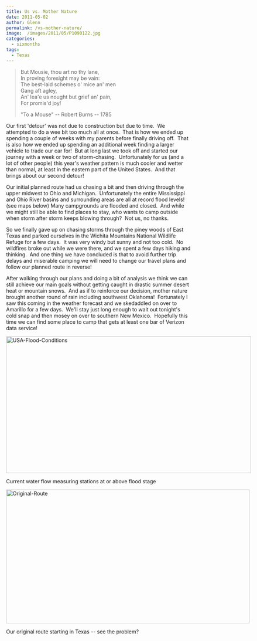 ```yaml
---
title: Us vs. Mother Nature
date: 2011-05-02
author: Glenn
permalink: /vs-mother-nature/
image:  /images/2011/05/P1090122.jpg
categories:
  - sixmonths
tags:
  - Texas
---
```

> But Mousie, thou art no thy lane,  
> In proving foresight may be vain:  
> The best-laid schemes o' mice an' men  
> Gang aft agley,  
> An' lea'e us nought but grief an' pain,  
> For promis'd joy!
> 
> "To a Mouse" -- Robert Burns -- 1785

Our first 'detour' was not due to construction but due to time.  We attempted to do a wee bit too much all at once.  That is how we ended up spending a couple of weeks with my parents before finally driving off.  That is also how we ended up spending an additional week finding a larger vehicle to trade our car for!  But at long last we took off and started our journey with a week or two of storm-chasing.  Unfortunately for us (and a lot of other people) this year's weather pattern is much cooler and wetter than normal, at least in the eastern part of the United States.  And that brings about our second detour!

Our initial planned route had us chasing a bit and then driving through the upper midwest to Ohio and Michigan.  Unfortunately the entire Mississippi and Ohio River basins and surrounding areas are all at record flood levels! (see maps below) Many campgrounds are flooded and closed.  And while we might still be able to find places to stay, who wants to camp outside when storm after storm keeps blowing through?  Not us, no thanks.

So we finally gave up on chasing storms through the piney woods of East Texas and parked ourselves in the Wichita Mountains National Wildlife Refuge for a few days.  It was very windy but sunny and not too cold.  No wildfires broke out while we were there, and we spent a few days hiking and thinking.  And one thing we have concluded is that to avoid further trip delays and miserable camping we will need to change our travel plans and follow our planned route in reverse!

After walking through our plans and doing a bit of analysis we think we can still achieve our main goals without getting caught in drastic summer desert heat or mountain snows.  And as if to reinforce our decision, mother nature brought another round of rain including southwest Oklahoma!  Fortunately I saw this coming in the weather forecast and we skedaddled on over to Amarillo for a few days.  We'll stay just long enough to wait out tonight's cold snap and then mosey on over to southern New Mexico.  Hopefully this time we can find some place to camp that gets at least one bar of Verizon data service!

<div id="attachment_2935" style="width: 679px" class="wp-caption alignleft">
  <a href="http://vagabondians.com/wp-content/uploads/2011/05/USA-Flood-Conditions.png"><img class="size-full wp-image-2935" src="http://vagabondians.com/wp-content/uploads/2011/05/USA-Flood-Conditions.png" alt="USA-Flood-Conditions" width="669" height="373" /></a>
  
  <p class="wp-caption-text">
    Current water flow measuring stations at or above flood stage
  </p>
</div>

<div id="attachment_2901" style="width: 675px" class="wp-caption alignleft">
  <a href="http://vagabondians.com/wp-content/uploads/2011/05/Original-Route.png"><img class="size-full wp-image-2901" src="http://vagabondians.com/wp-content/uploads/2011/05/Original-Route.png" alt="Original-Route" width="665" height="365" /></a>
  
  <p class="wp-caption-text">
    Our original route starting in Texas -- see the problem?
  </p>
</div>

&nbsp;
